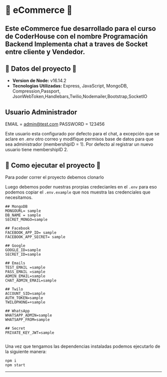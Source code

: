 # 🏪 eCommerce 🏪
Este eCommerce fue desarrollado para el curso de CoderHouse con el nombre **Programación Backend** 
Implementa chat a traves de Socket entre cliente y Vendedor.
--

## 📁 Datos del proyecto 📁

* **Version de Node:**  v16.14.2
* **Tecnologias Utilizadas:**
Express, JavaScript, MongoDB, Compression,Passport, JsonWebToken,Handlebars,Twilio,Nodemailer,Bootstrap,SocketIO


## Usuario Administrador

EMAIL =  admin@test.com
PASSWORD = 123456

Este usuario esta configurado por defecto para el chat, a excepción que se aclare en .env otro correo y modifique permisos base de datos para que sea administrador (membershipID = 1).
Por defecto al registrar un nuevo usuario tiene membershipID 2.


## 🚀 Como ejecutar el proyecto 🚀

Para poder correr el proyecto debemos clonarlo

Luego debemos poder nuestras prorpias credecianles en el `.env` para eso podemos copiar el `.env.example` que nos muestra las credenciales que necesitamos.

```dotenv
## MongoDB
MONGOURL= sample
DB_NAME = sample
SECRET_MONGO=sample

## Facebook
FACEBOOK_APP_ID= sample
FACEBOOK_APP_SECRET= sample

## Google
GOOGLE_ID=sample
SECRET_ID=sample

## Emails
TEST_EMAIL =sample
PASS_EMAIL =sample
ADMIN_EMAIL=sample
CHAT_ADMIN_EMAIL=sample

## Twilo
ACCOUNT_SID=sample
AUTH_TOKEN=sample
TWILOPHONE=+sample

## WhatsApp
WHATSAPP_ADMIN=sample
WHATSAPP_FROM=sample

## Secret
PRIVATE_KEY_JWT=sample
 
```

Una vez que tengamos las dependencias instaladas podemos ejecutarlo de la siguiente manera:

```shell
npm i
npm start
```

---



